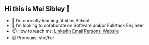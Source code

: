 ## Hi this is Mei Sibley 👋

- 🌱 I’m currently learning at Atlas School
- 👯 I’m looking to collaborate on Software and/or Fullstack Engineer
- 📫 How to reach me: [LinkedIn](https://www.linkedin.com/in/mei-sibley/) [Email](mei.sibley@atlasschool.com) [Personal Website](https://meisibley.github.io/)
- 😄 Pronouns: she/her
